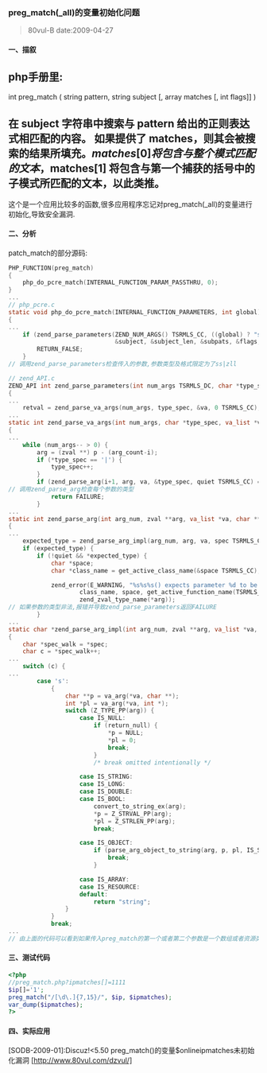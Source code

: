 ### preg_match(_all)的变量初始化问题
> 80vul-B date:2009-04-27

#### 一、描叙

php手册里:
-----------------------------------------------------------------------------------------
int preg_match ( string pattern, string subject [, array matches [, int flags]] )

在 subject 字符串中搜索与 pattern 给出的正则表达式相匹配的内容。 
如果提供了 matches，则其会被搜索的结果所填充。$matches[0] 将包含与整个模式匹配的文本，$matches[1] 将包含与第一个捕获的括号中的子模式所匹配的文本，以此类推。 
-----------------------------------------------------------------------------------------

这个是一个应用比较多的函数,很多应用程序忘记对preg_match(_all)的变量进行初始化,导致安全漏洞.

#### 二、分析

patch_match的部分源码:
``` c
PHP_FUNCTION(preg_match)
{
	php_do_pcre_match(INTERNAL_FUNCTION_PARAM_PASSTHRU, 0);
}
...
// php_pcre.c
static void php_do_pcre_match(INTERNAL_FUNCTION_PARAMETERS, int global) /* {{{ */
{
...
	if (zend_parse_parameters(ZEND_NUM_ARGS() TSRMLS_CC, ((global) ? "ssz|ll" : "ss|zll"), &regex, &regex_len,
							  &subject, &subject_len, &subpats, &flags, &start_offset) == FAILURE) {
		RETURN_FALSE;
	}
// 调用zend_parse_parameters检查传入的参数,参数类型及格式限定为了ss|zll

// zend_API.c
ZEND_API int zend_parse_parameters(int num_args TSRMLS_DC, char *type_spec, ...)
{
...
	retval = zend_parse_va_args(num_args, type_spec, &va, 0 TSRMLS_CC);
...
static int zend_parse_va_args(int num_args, char *type_spec, va_list *va, int flags TSRMLS_DC)
{
...
	while (num_args-- > 0) {
		arg = (zval **) p - (arg_count-i);
		if (*type_spec == '|') {
			type_spec++;
		}
		if (zend_parse_arg(i+1, arg, va, &type_spec, quiet TSRMLS_CC) == FAILURE) {
// 调用zend_parse_arg检查每个参数的类型
			return FAILURE;
		}
...
static int zend_parse_arg(int arg_num, zval **arg, va_list *va, char **spec, int quiet TSRMLS_DC)
{
...
	expected_type = zend_parse_arg_impl(arg_num, arg, va, spec TSRMLS_CC);
	if (expected_type) {
		if (!quiet && *expected_type) {
			char *space;
			char *class_name = get_active_class_name(&space TSRMLS_CC);

			zend_error(E_WARNING, "%s%s%s() expects parameter %d to be %s, %s given",
					class_name, space, get_active_function_name(TSRMLS_C), arg_num, expected_type,
					zend_zval_type_name(*arg));
// 如果参数的类型非法,报错并导致zend_parse_parameters返回FAILURE
		}
...
static char *zend_parse_arg_impl(int arg_num, zval **arg, va_list *va, char **spec TSRMLS_DC)
{
	char *spec_walk = *spec;
	char c = *spec_walk++;
...
	switch (c) {
...
		case 's':
			{
				char **p = va_arg(*va, char **);
				int *pl = va_arg(*va, int *);
				switch (Z_TYPE_PP(arg)) {
					case IS_NULL:
						if (return_null) {
							*p = NULL;
							*pl = 0;
							break;
						}
						/* break omitted intentionally */

					case IS_STRING:
					case IS_LONG:
					case IS_DOUBLE:
					case IS_BOOL:
						convert_to_string_ex(arg);
						*p = Z_STRVAL_PP(arg);
						*pl = Z_STRLEN_PP(arg);
						break;

					case IS_OBJECT:
						if (parse_arg_object_to_string(arg, p, pl, IS_STRING TSRMLS_CC) == SUCCESS) {
							break;
						}

					case IS_ARRAY:
					case IS_RESOURCE:
					default:
						return "string";
				}
			}
			break;
...
// 由上面的代码可以看到如果传入preg_match的第一个或者第二个参数是一个数组或者资源类型的话,将会报错并返回false,这将导致如果使用第三个参数的话,该变量将不会被赋值
```

#### 三、测试代码
``` php
<?php
//preg_match.php?ipmatches[]=1111
$ip[]='1';
preg_match("/[\d\.]{7,15}/", $ip, $ipmatches);
var_dump($ipmatches);
?>
```

#### 四、实际应用

[SODB-2009-01]:Discuz!<5.50 preg_match()的变量$onlineipmatches未初始化漏洞
[http://www.80vul.com/dzvul/]
